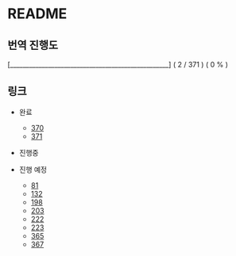 # README

## 번역 진행도

[__________________________________________________] ( 2 / 371 ) ( 0 % )

## 링크

* 완료
  * [370](./301~400/370.md)
  * [371](./301~400/371.md)

* 진행중

* 진행 예정
  * [81](./001~100/81.md)
  * [132](./101~200/132.md)
  * [198](./101~200/198.md)
  * [203](./201~300/203.md)
  * [222](./201~300/222.md)
  * [223](./201~300/223.md)
  * [365](./301~400/365.md)
  * [367](./301~400/367.md)
